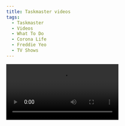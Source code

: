 ```yaml
---
title: Taskmaster videos
tags:
  - Taskmaster
  - Videos
  - What To Do
  - Corona Life
  - Freddie Yeo
  - TV Shows
---
```


<video id="bgVideo" preload="true" autoplay loop controls class="hidden-xs hidden-sm">
    <!-- Safari -->
    <source src="https://drive.google.com/uc?export=download&id=1PCJAxmWA5OuuzCTAw-xoVMNgPYBPdmgk" type='video/mp4'/>
    <!-- Chrome and FF -->
    <source src="https://drive.google.com/uc?export=download&id=1PCJAxmWA5OuuzCTAw-xoVMNgPYBPdmgk" type='video/webm'/>
  Your browser does not support the video tag.
</video>
